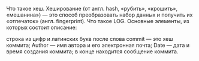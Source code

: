 Что такое хеш. Хеширование (от англ. hash, «рубить», «крошить», «мешанина») — это способ преобразовать набор данных и получить их «отпечаток» (англ. fingerprint). Что такое LOG. Основные элементы, из которых состоит описание:

строка из цифр и латинских букв после слова commit — это хеш коммита;
Author — имя автора и его электронная почта;
Date — дата и время создания коммита;
в конце находится сообщение коммита.